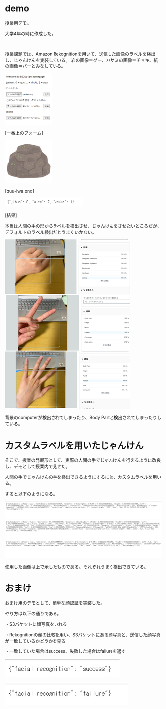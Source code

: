 # demo
授業用デモ。

大学4年の時に作成した。

<img src="" width="50%" />

授業課題では、Amazon Rekognitionを用いて、送信した画像のラベルを検出し、じゃんけんを実装している。
岩の画像＝グー、ハサミの画像＝チョキ、紙の画像＝パーとみなしている。

<img src="https://github.com/SunaharaKana/demo/blob/master/2023-07-16.png" width="30%" />

[一番上のフォーム]


<img src="https://github.com/SunaharaKana/demo/blob/master/guu-iwa.png" width="30%" />

[guu-iwa.png]


<img src="https://github.com/SunaharaKana/demo/blob/master/2023-07-16%20(1).png" width="50%" />

[結果]


本当は人間の手の形からラベルを検出させ、じゃんけんをさせたいところだが、デフォルトのラベル検出だとうまくいかない。

<img src="https://github.com/SunaharaKana/demo/blob/master/2023-07-16%20(4).png" width="80%" />
<img src="https://github.com/SunaharaKana/demo/blob/master/2023-07-16%20(2).png" width="80%" />
<img src="https://github.com/SunaharaKana/demo/blob/master/2023-07-16%20(3).png" width="80%" />

背景のcomputerが検出されてしまったり、Body Partと検出されてしまったりしている。


# カスタムラベルを用いたじゃんけん

そこで、授業の発展形として、実際の人間の手でじゃんけんを行えるように改良し、デモとして授業内で見せた。

人間の手でじゃんけんの手を検出できるようにするには、カスタムラベルを用いる。

すると以下のようになる。

<img src="https://github.com/SunaharaKana/demo/blob/master/2023-07-16%20(5).png" />

<img src="https://github.com/SunaharaKana/demo/blob/master/2023-07-16%20(6).png"/>

<img src="https://github.com/SunaharaKana/demo/blob/master/2023-07-16%20(7).png" />

使用した画像は上で示したものである。それぞれうまく検出できている。

# おまけ
おまけ用のデモとして、簡単な顔認証を実装した。

やり方は以下の通りである。

・S3バケットに顔写真をいれる

・Rekognitionの顔の比較を用い、S3バケットにある顔写真と、送信した顔写真が一致しているかどうかを見る

・一致していた場合はsuccess、失敗した場合はfailureを返す

![image](https://github.com/SunaharaKana/demo/blob/master/2023-07-16%20(8).png)

![image](https://github.com/SunaharaKana/demo/blob/master/2023-07-16%20(9).png)



